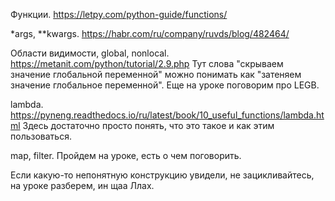 Функции. https://letpy.com/python-guide/functions/

\*args, \*\*kwargs. https://habr.com/ru/company/ruvds/blog/482464/

Области видимости, global, nonlocal. https://metanit.com/python/tutorial/2.9.php
Тут слова "скрываем значение глобальной переменной" можно понимать как "затеняем значение глобальное переменной". Еще на уроке поговорим про LEGB.

lambda. https://pyneng.readthedocs.io/ru/latest/book/10_useful_functions/lambda.html
Здесь достаточно просто понять, что это такое и как этим пользоваться.

map, filter. Пройдем на уроке, есть о чем поговорить.

Если какую-то непонятную конструкцию увидели, не зацикливайтесь, на уроке разберем, ин щаа Ллах.
